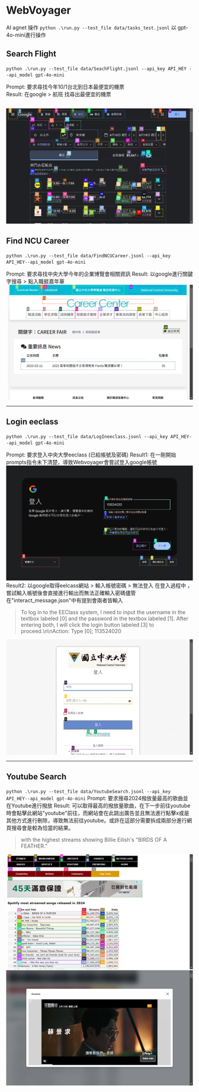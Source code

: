 # WebVoyager  
AI agnet 操作
` python .\run.py --test_file data/tasks_test.jsonl `
以 gpt-4o-mini進行操作

## Search Flight  

` python .\run.py --test_file data/SeachFlight.jsonl --api_key API_HEY --api_model gpt-4o-mini `  

Prompt: 要求尋找今年10/1台北到日本最便宜的機票  
Result: 在google > 航班 找尋出最便宜的機票

![Search Fight](results/20250312_15_53_50/taskSearchFlight/screenshot5.png)  
---
## Find NCU Career  
` python .\run.py --test_file data/FindNCUCareer.jsonl --api_key API_HEY--api_model gpt-4o-mini `

Prompt: 要求尋找中央大學今年的企業博覽會相關資訊
Result: 以google進行關鍵字搜尋 > 點入職捱嘉年華
![Find NCU Career](results/20250312_15_50_44/taskFindNCUCareer/screenshot5.png)

---
## Login eeclass  
` python .\run.py --test_file data/LogIneeclass.jsonl --api_key API_HEY--api_model gpt-4o-mini `

Prompt: 要求登入中央大學eeclass (已給帳號及密碼)
Result1: 在一剛開始prompts指令未下清楚，導致Webvoyager會嘗試登入google帳號
![Login google](results/20250312_15_32_27/taskLogInEEclass/screenshot4.png)
Result2: 以google取得eelcass網站 > 輸入帳號密碼 > 無法登入
在登入過程中 ，嘗試輸入帳號後會直接進行輸出而無法正確輸入密碼儘管在"interact_message.json"中有提到會兩者皆輸入
>To log in to the EEClass system, I need to input the username in the textbox labeled [0] and the password in the textbox labeled [1]. After entering both, I will click the login button labeled [3] to proceed.\n\nAction: Type [0]; 113524020

![Login eeclass](results/20250312_15_34_23/taskLogInEEclass/screenshot5.png)

---
## Youtube Search  
` python .\run.py --test_file data/YoutubeSearch.jsonl --api_key API_HEY--api_model gpt-4o-mini `
Prompt: 要求搜尋2024撥放量最高的歌曲並在Youtube進行撥放
Result: 可以取得最高的撥放量歌曲，在下一步前往youtube時會點擊此網站"youtube"前往，而網站會在此跳出廣告並且無法進行點擊x或是其他方式進行刪除，導致無法前往youtube。或許在這部分需要拆成兩部分進行網頁搜尋會是較為恰當的結果。
> with the highest streams showing Billie Eilish's \"BIRDS OF A FEATHER.\"

![Youtube Search](results/20250312_15_42_01/taskYoutubeSearch/screenshot4.png)
![AD](results/20250312_15_42_01/taskYoutubeSearch/screenshot5.png)
